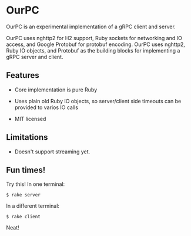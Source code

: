 # OurPC

OurPC is an experimental implementation of a gRPC client and server.

OurPC uses nghttp2 for H2 support, Ruby sockets for networking and IO access, and Google Protobuf for protobuf encoding.  OurPC uses nghttp2, Ruby IO objects, and Protobuf as the building blocks for implementing a gRPC server and client.

## Features

* Core implementation is pure Ruby

* Uses plain old Ruby IO objects, so server/client side timeouts can be provided to varios IO calls

* MIT licensed

## Limitations

* Doesn't support streaming yet.

## Fun times!

Try this!  In one terminal:

```
$ rake server
```

In a different terminal:

```
$ rake client
```

Neat!
